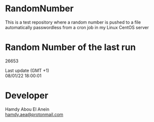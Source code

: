 # RandomNumber    
This is a test repository where a random number is pushed to a file automatically passwordless from a cron job in my Linux CentOS server    
# Random Number of the last run   
26653
      
Last update (GMT +1)    
08/01/22 18:00:01
# Developer    
Hamdy Abou El Anein   
hamdy.aea@protonmail.com

